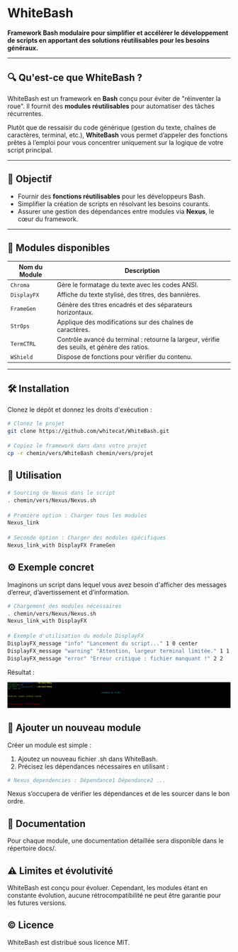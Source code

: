 # WhiteBash
**Framework Bash modulaire pour simplifier et accélérer le développement de scripts en apportant des solutions réutilisables pour les besoins généraux.**

---

## 🔍 **Qu'est-ce que WhiteBash ?**
WhiteBash est un framework en **Bash** conçu pour éviter de "réinventer la roue". Il fournit des **modules réutilisables** pour automatiser des tâches récurrentes.

Plutôt que de ressaisir du code générique (gestion du texte, chaînes de caractères, terminal, etc.), **WhiteBash** vous permet d’appeler des fonctions prêtes à l’emploi pour vous concentrer uniquement sur la logique de votre script principal.

---

## 🎯 **Objectif**
- Fournir des **fonctions réutilisables** pour les développeurs Bash.
- Simplifier la création de scripts en résolvant les besoins courants.
- Assurer une gestion des dépendances entre modules via **Nexus**, le cœur du framework.

---

## 🧩 **Modules disponibles**

| **Nom du Module** | **Description**                                                                              |
|-------------------|----------------------------------------------------------------------------------------------|
| `Chroma`          | Gère le formatage du texte avec les codes ANSI.                                              |
| `DisplayFX`       | Affiche du texte stylisé, des titres, des bannières.                                         |
| `FrameGen`        | Génère des titres encadrés et des séparateurs horizontaux.                                   |
| `StrOps`          | Applique des modifications sur des chaînes de caractères.                                    |
| `TermCTRL`        | Contrôle avancé du terminal : retourne la largeur, vérifie des seuils, et génère des ratios. |
| `WShield`         | Dispose de fonctions pour vérifier du contenu.                                               |

---

## 🛠️ **Installation**

Clonez le dépôt et donnez les droits d'exécution :

```bash
# Clonez le projet
git clone https://github.com/whitecat/WhiteBash.git  

# Copiez le framework dans dans votre projet
cp -r chemin/vers/WhiteBash chemin/vers/projet
```

## 🚀 **Utilisation**

```Bash
# Sourcing de Nexus dans le script
. chemin/vers/Nexus/Nexus.sh

# Première option : Charger tous les modules
Nexus_link  

# Seconde option : Charger des modules spécifiques
Nexus_link_with DisplayFX FrameGen
```

## ⚙️ **Exemple concret**

Imaginons un script dans lequel vous avez besoin d'afficher des messages d’erreur, d’avertissement et d’information.

```Bash
# Chargement des modules nécessaires
. chemin/vers/Nexus/Nexus.sh
Nexus_link_with DisplayFX

# Exemple d'utilisation du module DisplayFX
DisplayFX_message "info" "Lancement du script..." 1 0 center  
DisplayFX_message "warning" "Attention, largeur terminal limitée." 1 1  
DisplayFX_message "error" "Erreur critique : fichier manquant !" 2 2 
```

Résultat :

![Exemple d'exécution](assets/example_displayfx.png)

## 🔗 **Ajouter un nouveau module**

Créer un module est simple :

1. Ajoutez un nouveau fichier .sh dans WhiteBash.
2. Précisez les dépendances nécessaires en utilisant :
```Bash
# Nexus_dependencies : Dépendance1 Dépendance2 ...
```

Nexus s’occupera de vérifier les dépendances et de les sourcer dans le bon ordre.

## 📄 **Documentation**
Pour chaque module, une documentation détaillée sera disponible dans le répertoire docs/.

## ⚠️ **Limites et évolutivité**
WhiteBash est conçu pour évoluer. Cependant, les modules étant en constante évolution, aucune rétrocompatibilité ne peut être garantie pour les futures versions.

## © **Licence**
WhiteBash est distribué sous licence MIT.